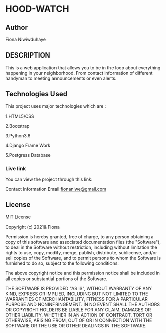 # HOOD-WATCH
## Author
Fiona Niwiwduhaye

## DESCRIPTION

This is a web application that allows you to be in the loop about everything happening in your neighborhood. From contact information of different handyman to meeting announcements or even alerts.

## Technologies Used
This project uses major technologies which are :

1.HTML5/CSS

2.Bootstrap

3.Python3.6

4.Django Frame Work

5.Postgress Database

### Live link
You can view the project through this link: 

Contact Information
Email:fionaniwe@gmail.com

## License
MIT License

Copyright (c) 2021& Fiona

Permission is hereby granted, free of charge, to any person obtaining a copy of this software and associated documentation files (the "Software"), to deal in the Software without restriction, including without limitation the rights to use, copy, modify, merge, publish, distribute, sublicense, and/or sell copies of the Software, and to permit persons to whom the Software is furnished to do so, subject to the following conditions:

The above copyright notice and this permission notice shall be included in all copies or substantial portions of the Software.

THE SOFTWARE IS PROVIDED "AS IS", WITHOUT WARRANTY OF ANY KIND, EXPRESS OR IMPLIED, INCLUDING BUT NOT LIMITED TO THE WARRANTIES OF MERCHANTABILITY, FITNESS FOR A PARTICULAR PURPOSE AND NONINFRINGEMENT. IN NO EVENT SHALL THE AUTHORS OR COPYRIGHT HOLDERS BE LIABLE FOR ANY CLAIM, DAMAGES OR OTHER LIABILITY, WHETHER IN AN ACTION OF CONTRACT, TORT OR OTHERWISE, ARISING FROM, OUT OF OR IN CONNECTION WITH THE SOFTWARE OR THE USE OR OTHER DEALINGS IN THE SOFTWARE.